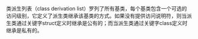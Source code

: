 类派生列表（class derivation list）罗列了所有基类，每个基类包含一个可选的访问级别，它定义了派生类继承该基类的方式。如果没有提供访问说明符，则当派生类通过关键字struct定义时继承是公有的；而当派生类通过关键字class定义时继承是私有的。
